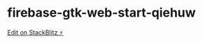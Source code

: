 # firebase-gtk-web-start-qiehuw

[Edit on StackBlitz ⚡️](https://stackblitz.com/edit/firebase-gtk-web-start-qiehuw)